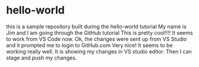 # hello-world
this is a sample repository built during the hello-world tutorial
My name is Jim and I am going through the GitHub tutorial
This is pretty cool!!!!
It seems to work from VS Code now.
Ok, the changes were sent up from VS Studio and it prompted me to login to GitHub.com
Very nice!
It seems to be working really well.  It is showing my changes in VS studio editor.
Then I can stage and push my changes.

